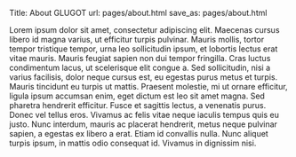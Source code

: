 Title: About GLUGOT
url: pages/about.html
save_as: pages/about.html

Lorem ipsum dolor sit amet, consectetur adipiscing elit. Maecenas cursus libero id magna varius, ut efficitur turpis pulvinar. Mauris mollis, tortor tempor tristique tempor, urna leo sollicitudin ipsum, et lobortis lectus erat vitae mauris. Mauris feugiat sapien non dui tempor fringilla. Cras luctus condimentum lacus, ut scelerisque elit congue a. Sed sollicitudin, nisi a varius facilisis, dolor neque cursus est, eu egestas purus metus et turpis. Mauris tincidunt eu turpis ut mattis. Praesent molestie, mi ut ornare efficitur, ligula ipsum accumsan enim, eget dictum est leo sit amet magna. Sed pharetra hendrerit efficitur. Fusce et sagittis lectus, a venenatis purus. Donec vel tellus eros. Vivamus ac felis vitae neque iaculis tempus quis eu justo. Nunc interdum, mauris ac placerat hendrerit, metus neque pulvinar sapien, a egestas ex libero a erat. Etiam id convallis nulla. Nunc aliquet turpis ipsum, in mattis odio consequat id. Vivamus in dignissim nisi.
